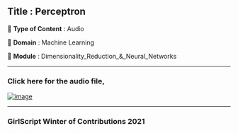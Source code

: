 ## Title : Perceptron
🔴 **Type of Content** : Audio

🔴 **Domain** : Machine Learning

🔴 **Module** : Dimensionality_Reduction_&_Neural_Networks

*********************************************************************

### Click here for the audio file,


[![image](https://user-images.githubusercontent.com/79050917/138584731-380222b4-631a-4e3a-982d-25bcdbbcb674.png)](https://drive.google.com/file/d/1mUzR1usQlcq_SdpiMG2-RZN18OKkE4ID/view?usp=sharing)
*********************************************************************

### GirlScript Winter of Contributions 2021
